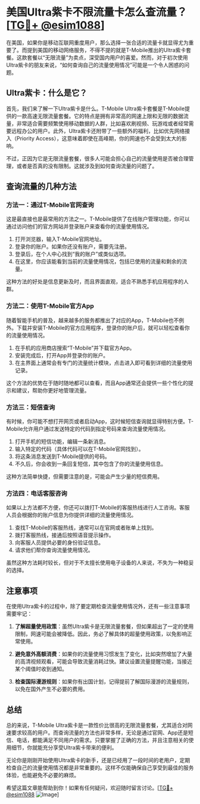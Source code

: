 # 美国Ultra紫卡不限流量卡怎么查流量？[[TG💪+ @esim1088](https://t.me/s/esim1088)]

在美国，如果你是移动互联网重度用户，那么选择一张合适的流量卡就显得尤为重要了。而提到美国的移动网络服务，不得不提的就是T-Mobile推出的Ultra紫卡套餐。这款套餐以“无限流量”为卖点，深受国内用户的喜爱。然而，对于初次使用Ultra紫卡的朋友来说，“如何查询自己的流量使用情况”可能是一个令人困惑的问题。

## Ultra紫卡：什么是它？

首先，我们来了解一下Ultra紫卡是什么。T-Mobile Ultra紫卡套餐是T-Mobile提供的一款高速无限流量套餐。它的特点是拥有非常高的网速上限和无限的数据流量，非常适合需要频繁使用移动数据的人群，比如喜欢刷视频、玩游戏或者经常需要远程办公的用户。此外，Ultra紫卡还附带了一些额外的福利，比如优先网络接入（Priority Access），这意味着即使在高峰期，你的网速也不会受到太大的影响。

不过，正因为它是无限流量套餐，很多人可能会担心自己的流量使用是否被合理管理，或者是否真的没有限制。这就涉及到如何查询流量的问题了。

## 查询流量的几种方法

### 方法一：通过T-Mobile官网查询

这是最直接也是最常用的方法之一。T-Mobile提供了在线账户管理功能，你可以通过访问他们的官方网站并登录账户来查看你的流量使用情况。

1. 打开浏览器，输入T-Mobile官网地址。
2. 登录你的账户。如果你还没有账户，需要先注册。
3. 登录后，在个人中心找到“我的账户”或类似选项。
4. 在这里，你应该能看到当前的流量使用情况，包括已使用的流量和剩余的流量。

这种方法的好处是信息更新及时，而且界面直观，适合不熟悉手机应用程序的人群。

### 方法二：使用T-Mobile官方App

随着智能手机的普及，越来越多的服务都推出了对应的App，T-Mobile也不例外。下载并安装T-Mobile的官方应用程序，登录你的账户后，就可以轻松查看你的流量使用情况。

1. 在手机的应用商店搜索“T-Mobile”并下载官方App。
2. 安装完成后，打开App并登录你的账户。
3. 在主界面上通常会有专门的流量统计模块，点击进入即可看到详细的流量使用记录。

这个方法的优势在于随时随地都可以查看，而且App通常还会提供一些个性化的提示和建议，帮助你更好地管理流量。

### 方法三：短信查询

有时候，你可能不想打开网页或者启动App，这时候短信查询就显得特别方便。T-Mobile允许用户通过发送特定的代码到指定号码来查询流量使用情况。

1. 打开手机的短信功能，编辑一条新消息。
2. 输入特定的代码（具体代码可以在T-Mobile官网找到）。
3. 将这条消息发送到T-Mobile提供的号码。
4. 不久后，你会收到一条回复短信，其中包含了你的流量使用信息。

这种方法简单快捷，但需要注意的是，可能会产生少量的短信费用。

### 方法四：电话客服咨询

如果以上方法都不方便，你还可以拨打T-Mobile的客服热线进行人工咨询。客服人员会根据你的账户信息为你提供详细的流量使用情况。

1. 查找T-Mobile的客服热线，通常可以在官网或者账单上找到。
2. 拨打客服热线，接通后按照语音提示操作。
3. 向客服人员提供必要的身份验证信息。
4. 请求他们帮你查询流量使用情况。

虽然这种方法耗时较长，但对于不太擅长使用电子设备的人来说，不失为一种稳妥的选择。

## 注意事项

在使用Ultra紫卡的过程中，除了要定期检查流量使用情况外，还有一些注意事项需要牢记：

1. **了解超量使用政策**：虽然Ultra紫卡是无限流量套餐，但如果超出了一定的使用限制，网速可能会被降低。因此，务必了解具体的超量使用政策，以免影响正常使用。
   
2. **避免意外高额消费**：如果你的流量使用习惯发生了变化，比如突然增加了大量的高清视频观看，可能会导致流量消耗过快。建议设置流量提醒功能，当接近某个阈值时收到通知。

3. **检查国际漫游规则**：如果你有出国计划，记得提前了解国际漫游的流量规则，以免在国外产生不必要的费用。

## 总结

总的来说，T-Mobile Ultra紫卡是一款性价比很高的无限流量套餐，尤其适合对网速要求较高的用户。而查询流量的方法也非常多样，无论是通过官网、App还是短信、电话，都能满足不同用户的需求。只要掌握了正确的方法，并且注意相关的使用细节，你就能充分享受Ultra紫卡带来的便利。

无论你是刚刚开始使用Ultra紫卡的新手，还是已经用了一段时间的老用户，定期检查自己的流量使用情况都是非常重要的。这样不仅能确保自己享受到最佳的服务体验，也能避免不必要的麻烦。

希望这篇文章能帮助到你！如果有任何疑问，欢迎随时留言讨论。[[TG💪+ @esim1088](https://t.me/s/esim1088) ![Image](https://i.postimg.cc/4NQfJmqS/Snipaste-2025-05-13-00-14-12.png)]